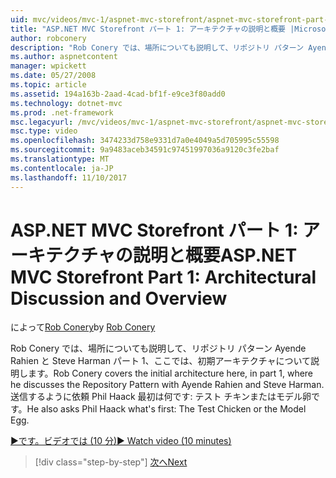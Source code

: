 ```yaml
---
uid: mvc/videos/mvc-1/aspnet-mvc-storefront/aspnet-mvc-storefront-part-1-architectural-discussion-and-overview
title: "ASP.NET MVC Storefront パート 1: アーキテクチャの説明と概要 |Microsoft ドキュメント"
author: robconery
description: "Rob Conery では、場所についても説明して、リポジトリ パターン Ayende Rahien と Steve Harman パート 1、ここでは、初期アーキテクチャについて説明します。 彼は、Phil も確認しています."
ms.author: aspnetcontent
manager: wpickett
ms.date: 05/27/2008
ms.topic: article
ms.assetid: 194a163b-2aad-4cad-bf1f-e9ce3f80add0
ms.technology: dotnet-mvc
ms.prod: .net-framework
msc.legacyurl: /mvc/videos/mvc-1/aspnet-mvc-storefront/aspnet-mvc-storefront-part-1-architectural-discussion-and-overview
msc.type: video
ms.openlocfilehash: 3474233d758e9331d7a0e4049a5d705995c55598
ms.sourcegitcommit: 9a9483aceb34591c97451997036a9120c3fe2baf
ms.translationtype: MT
ms.contentlocale: ja-JP
ms.lasthandoff: 11/10/2017
---
```

<a name="aspnet-mvc-storefront-part-1-architectural-discussion-and-overview"></a><span data-ttu-id="521df-104">ASP.NET MVC Storefront パート 1: アーキテクチャの説明と概要</span><span class="sxs-lookup"><span data-stu-id="521df-104">ASP.NET MVC Storefront Part 1: Architectural Discussion and Overview</span></span>
====================
<span data-ttu-id="521df-105">によって[Rob Conery](https://github.com/robconery)</span><span class="sxs-lookup"><span data-stu-id="521df-105">by [Rob Conery](https://github.com/robconery)</span></span>

<span data-ttu-id="521df-106">Rob Conery では、場所についても説明して、リポジトリ パターン Ayende Rahien と Steve Harman パート 1、ここでは、初期アーキテクチャについて説明します。</span><span class="sxs-lookup"><span data-stu-id="521df-106">Rob Conery covers the initial architecture here, in part 1, where he discusses the Repository Pattern with Ayende Rahien and Steve Harman.</span></span> <span data-ttu-id="521df-107">送信するように依頼 Phil Haack 最初は何です: テスト チキンまたはモデル卵です。</span><span class="sxs-lookup"><span data-stu-id="521df-107">He also asks Phil Haack what's first: The Test Chicken or the Model Egg.</span></span>

[<span data-ttu-id="521df-108">&#9654;です。ビデオでは (10 分)</span><span class="sxs-lookup"><span data-stu-id="521df-108">&#9654; Watch video (10 minutes)</span></span>](https://channel9.msdn.com/Blogs/ASP-NET-Site-Videos/aspnet-mvc-storefront-part-1-architectural-discussion-and-overview)

>[!div class="step-by-step"]
[<span data-ttu-id="521df-109">次へ</span><span class="sxs-lookup"><span data-stu-id="521df-109">Next</span></span>](aspnet-mvc-storefront-part-2-the-repository-pattern.md)
